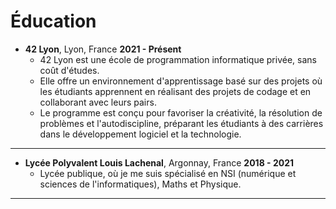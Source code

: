 
# Éducation

- **42 Lyon**, Lyon, France                               **2021 - Présent**
  - 42 Lyon est une école de programmation informatique privée, sans coût d'études.
  - Elle offre un environnement d'apprentissage basé sur des projets où les étudiants apprennent en réalisant des projets de codage et en collaborant avec leurs pairs.
  - Le programme est conçu pour favoriser la créativité, la résolution de problèmes et l'autodiscipline, préparant les étudiants à des carrières dans le développement logiciel et la technologie.

---

- **Lycée Polyvalent Louis Lachenal**, Argonnay, France      **2018 - 2021**
  - Lycée publique, où je me suis spécialisé en NSI (numérique et sciences de l'informatiques), Maths et Physique.

---
